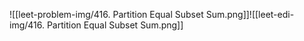 ![[leet-problem-img/416. Partition Equal Subset Sum.png]]![[leet-edi-img/416. Partition Equal Subset Sum.png]]